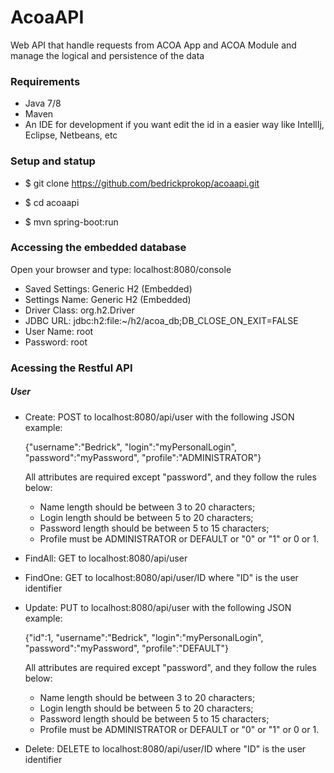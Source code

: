 # AcoaAPI

Web API that handle requests from ACOA App and ACOA Module and manage the logical and persistence of the data

### Requirements

- Java 7/8
- Maven
- An IDE for development if you want edit the id in a easier way like IntellIj, Eclipse, Netbeans, etc

### Setup and statup

- $ git clone https://github.com/bedrickprokop/acoaapi.git

- $ cd acoaapi

- $ mvn spring-boot:run

### Accessing the embedded database

Open your browser and type: localhost:8080/console

- Saved Settings: Generic H2 (Embedded)
- Settings Name: Generic H2 (Embedded)
- Driver Class: org.h2.Driver
- JDBC URL: jdbc:h2:file:~/h2/acoa_db;DB_CLOSE_ON_EXIT=FALSE
- User Name: root
- Password: root

### Acessing the Restful API

##### User

- Create: POST to localhost:8080/api/user with the following JSON example: 

    {"username":"Bedrick", "login":"myPersonalLogin", "password":"myPassword", "profile":"ADMINISTRATOR"}
    
    All attributes are required except "password", and they follow the rules below:
    * Name length should be between 3 to 20 characters;
    * Login length should be between 5 to 20 characters;
    * Password length should be between 5 to 15 characters;
    * Profile must be ADMINISTRATOR or DEFAULT or "0" or "1" or 0 or 1.

- FindAll: GET to localhost:8080/api/user

- FindOne: GET to localhost:8080/api/user/ID where "ID" is the user identifier

- Update: PUT to localhost:8080/api/user with the following JSON example:

    {"id":1, "username":"Bedrick", "login":"myPersonalLogin", "password":"myPassword", "profile":"DEFAULT"}
    
    All attributes are required except "password", and they follow the rules below:
    * Name length should be between 3 to 20 characters;
    * Login length should be between 5 to 20 characters;
    * Password length should be between 5 to 15 characters;
    * Profile must be ADMINISTRATOR or DEFAULT or "0" or "1" or 0 or 1.

- Delete: DELETE to localhost:8080/api/user/ID where "ID" is the user identifier